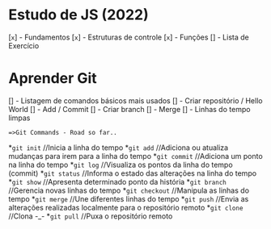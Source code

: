 # Estudo de JS (2022)

[`x`] - Fundamentos
[`x`] - Estruturas de controle
[`x`] - Funções
[] - Lista de Exercício  


# Aprender Git

[] - Listagem de comandos básicos mais usados
[] - Criar repositório / Hello World
[] - Add / Commit 
[] - Criar branch
[] - Merge
[] - Linhas do tempo limpas

    =>Git Commands - Road so far..
*`git init` //Inicia a linha do tempo
*`git add` //Adiciona ou atualiza mudanças para irem para a linha do tempo
*`git commit` //Adiciona um ponto na linha do tempo
*`git log` //Visualiza os pontos da linha do tempo (commit)
*`git status` //Informa o estado das alterações na linha do tempo
*`git show` //Apresenta determinado ponto da história
*`git branch` //Gerencia novas linhas do tempo
*`git checkout` //Manipula as linhas do tempo
*`git merge` //Une diferentes linhas do tempo
*`git push` //Envia as alterações realizadas localmente para o repositório remoto
*`git clone` //Clona -_-
*`git pull` //Puxa o repositório remoto